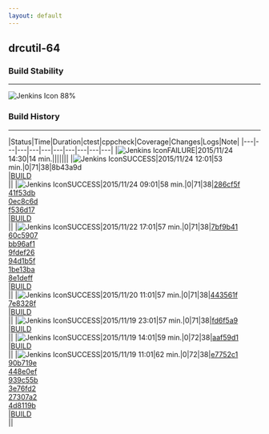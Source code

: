 ```yaml
---
layout: default
---
```

## drcutil-64
### Build Stability
___
![Jenkins Icon](http://jenkinshrg.github.io/images/48x48/health-80plus.png)
88%
  
### Build History
___
|Status|Time|Duration|<span class='badge'>ctest</span>|<span class='badge'>cppcheck</span>|Coverage|Changes|Logs|Note|
|---|---|---|---|---|---|---|---|---|---|
|![Jenkins Icon](http://jenkinshrg.github.io/images/24x24/red.png)FAILURE|2015/11/24 14:30|14 min.|||||||
|![Jenkins Icon](http://jenkinshrg.github.io/images/24x24/blue.png)SUCCESS|2015/11/24 12:01|53 min.|0|71|38|8b43a9d<br>|[BUILD](https://drive.google.com/file/d/0B54sHwaxmuM4V291Tm03RGxRVjQ/view?usp=drivesdk)<br>||
|![Jenkins Icon](http://jenkinshrg.github.io/images/24x24/blue.png)SUCCESS|2015/11/24 09:01|58 min.|0|71|38|[286cf5f](https://github.com/fkanehiro/hrpsys-base/commit/286cf5f)<br>[41f53db](https://github.com/fkanehiro/hrpsys-base/commit/41f53db)<br>[0ec8c6d](https://github.com/fkanehiro/hrpsys-base/commit/0ec8c6d)<br>[f536d17](https://github.com/fkanehiro/hrpsys-base/commit/f536d17)<br>|[BUILD](https://drive.google.com/file/d/0B54sHwaxmuM4eE9nWmZYQk1Vckk/view?usp=drivesdk)<br>||
|![Jenkins Icon](http://jenkinshrg.github.io/images/24x24/blue.png)SUCCESS|2015/11/22 17:01|57 min.|0|71|38|[7bf9b41](https://github.com/fkanehiro/hrpsys-base/commit/7bf9b41)<br>[60c5907](https://github.com/fkanehiro/hrpsys-base/commit/60c5907)<br>[bb96af1](https://github.com/fkanehiro/hrpsys-base/commit/bb96af1)<br>[9fdef26](https://github.com/fkanehiro/hrpsys-base/commit/9fdef26)<br>[94d1b5f](https://github.com/fkanehiro/hrpsys-base/commit/94d1b5f)<br>[1be13ba](https://github.com/fkanehiro/hrpsys-base/commit/1be13ba)<br>[8e1deff](https://github.com/fkanehiro/hrpsys-base/commit/8e1deff)<br>|[BUILD](https://drive.google.com/file/d/0B54sHwaxmuM4elhRU2NXbmY2U0E/view?usp=drivesdk)<br>||
|![Jenkins Icon](http://jenkinshrg.github.io/images/24x24/blue.png)SUCCESS|2015/11/20 11:01|57 min.|0|71|38|[443561f](https://github.com/jrl-umi3218/hmc2/commit/443561f)<br>[7e8328f](https://github.com/jrl-umi3218/hrpcnoid/commit/7e8328f)<br>|[BUILD](https://drive.google.com/file/d/0B54sHwaxmuM4Qk1jWjEwVDBnbzA/view?usp=drivesdk)<br>||
|![Jenkins Icon](http://jenkinshrg.github.io/images/24x24/blue.png)SUCCESS|2015/11/19 23:01|57 min.|0|71|38|[fd6f5a9](https://github.com/fkanehiro/hrpsys-base/commit/fd6f5a9)<br>|[BUILD](https://drive.google.com/file/d/0B54sHwaxmuM4aEgxYUhCV1dtMFU/view?usp=drivesdk)<br>||
|![Jenkins Icon](http://jenkinshrg.github.io/images/24x24/blue.png)SUCCESS|2015/11/19 14:01|59 min.|0|72|38|[aaf59d1](https://github.com/fkanehiro/hrpsys-base/commit/aaf59d1)<br>|[BUILD](https://drive.google.com/file/d/0B54sHwaxmuM4V0xzelJqVWthU2M/view?usp=drivesdk)<br>||
|![Jenkins Icon](http://jenkinshrg.github.io/images/24x24/blue.png)SUCCESS|2015/11/19 11:01|62 min.|0|72|38|[e7752c1](https://github.com/fkanehiro/hrpsys-base/commit/e7752c1)<br>[90b719e](https://github.com/fkanehiro/hrpsys-base/commit/90b719e)<br>[448e0ef](https://github.com/fkanehiro/hrpsys-base/commit/448e0ef)<br>[939c55b](https://github.com/fkanehiro/hrpsys-base/commit/939c55b)<br>[3e76fd2](https://github.com/fkanehiro/hrpsys-base/commit/3e76fd2)<br>[27307a2](https://github.com/jrl-umi3218/hrpsys-humanoid/commit/27307a2)<br>[4d8119b](https://github.com/jrl-umi3218/hrpsys-humanoid/commit/4d8119b)<br>|[BUILD](https://drive.google.com/file/d/0B54sHwaxmuM4bzhsbERKWnJWeTQ/view?usp=drivesdk)<br>||
